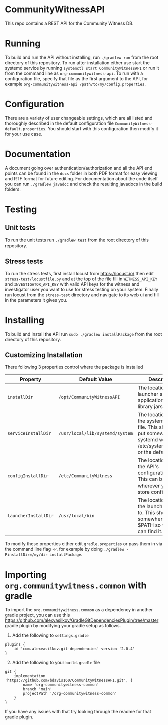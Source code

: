 # CommunityWitnessAPI
This repo contains a REST API for the Community Witness DB.  


# Running
To build and run the API without installing, run `./gradlew run` from the root directory of this repository.
To run after installation either use start the systemd service by running `systemctl start CommunityWitnessAPI` or run it from the command line
as `org-communitywitness-api`.
To run with a configuration file, specify that file as the first argument to the API, for example `org-communitywitness-api /path/to/my/config.properties`.


# Configuration
There are a variety of user changeable settings, which are all listed and thoroughly described in the default configuration file `CommunityWitness-default.properties`.
You should start with this configuration then modify it for your use case.


# Documentation
A document going over authentication/authorization and all the API end points can be found in the `docs` folder
in both PDF format for easy viewing and RTF format for future editing.
For documentation about the code itself you can run `./gradlew javadoc` and check the resulting javadocs in the build folders.


# Testing

## Unit tests
To run the unit tests run `./gradlew test` from the root directory of this repository.

## Stress tests
To run the stress tests, first install locust from https://locust.io/ 
then edit `stress-test/locustfile.py` and at the top of the file fill in `WITNESS_API_KEY` and `INVESTIGATOR_API_KEY`
with valid API keys for the witness and investigator user you want to use for stress testing on your system.
Finally run locust from the `stress-test` directory and navigate to its web ui and fill in the parameters it gives you.


# Installing
To build and install the API run `sudo ./gradlew installPackage` from the root directory of this repository.

## Customizing Installation
There following 3 properties control where the package is installed

Property | Default Value | Description 
-------- | ------------- | -----------
`installDir` | `/opt/CommunityWitnessAPI` | The location to store launcher scripts, the application jar, and library jars.
`serviceInstallDir` | `/usr/local/lib/systemd/system` | The location to store the systemd service file. This should be put somewhere systemd will look like /etc/systemd/system or the default value.
`configInstallDir` | `/etc/CommunityWitness` | The location to store the API's configuration file. This can be wherever you like to store configs.
`launcherInstallDir` | `/usr/local/bin` | The location to link the launcher script to. This should be somewhere in $PATH so that shells can find it.

To modify these properties either edit `gradle.properties` or pass them in via the command line flag `-P`, for example by doing `./gradlew -PinstallDir=/my/dir installPackage`.


# Importing `org.communitywitness.common` with gradle
To import the `org.communitywitness.common` as a dependency in another gradle project, you can use this https://github.com/alexvasilkov/GradleGitDependenciesPlugin/tree/master gradle plugin by modifying your gradle setup as follows.

1. Add the following to `settings.gradle`
```
plugins {
	id 'com.alexvasilkov.git-dependencies' version '2.0.4'
}
```

2. Add the following to your `build.gradle` file
```
git {
	implementation 'https://github.com/bdavis160/CommunityWitnessAPI.git', {
		name 'org-communitywitness-common'
		branch 'main'
		projectPath '/org-communitywitness-common'
	}
}
```

If you have any issues with that try looking through the readme for that gradle plugin.
	